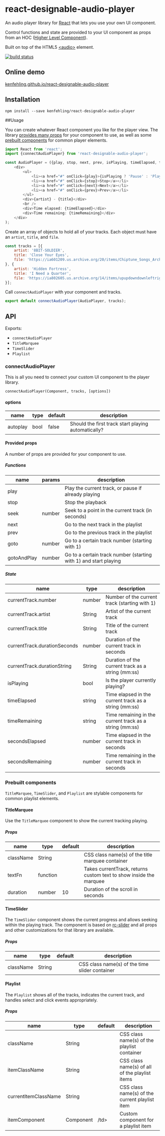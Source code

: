 react-designable-audio-player
==================

An audio player library for [React](https://facebook.github.io/react) that lets you use your own UI component.

Control functions and state are provided to your UI component as props from an HOC ([Higher Level Component](https://medium.com/@franleplant/react-higher-order-components-in-depth-cf9032ee6c3e#.d40k7bfb3)).

Built on top of the HTML5 [&lt;audio&gt;](https://developer.mozilla.org/en-US/docs/Web/HTML/Element/audio) element.

[![build status](https://travis-ci.org/kenfehling/react-designable-audio-player.svg?branch=master)](https://travis-ci.org/kenfehling/react-designable-audio-player)

## Online demo
[kenfehling.github.io/react-designable-audio-player](https://kenfehling.github.io/react-designable-audio-player/)

## Installation
```
npm install --save kenfehling/react-designable-audio-player
```

##Usage

You can create whatever React component you like for the player view.
The library [provides many props](#provided-props) for your component to use, as well as some [prebuilt components](#prebuilt-components) for common player elements.

```js
import React from 'react';
import {connectAudioPlayer} from 'react-designable-audio-player';

const AudioPlayer = ({play, stop, next, prev, isPlaying, timeElapsed, timeRemaining, currentTrack:{artist, title}}) => (
    <div>
        <ul>
            <li><a href="#" onClick={play}>{isPlaying ? 'Pause' : 'Play'}</a></li>
            <li><a href="#" onClick={stop}>Stop</a></li>
            <li><a href="#" onClick={next}>Next</a></li>
            <li><a href="#" onClick={prev}>Prev</a></li>
        </ul>
        <div>{artist} - {title}</div>
        <br />
        <div>Time elapsed: {timeElapsed}</div>
        <div>Time remaining: {timeRemaining}</div>
    </div>
);
```

Create an array of objects to hold all of your tracks. Each object must have an `artist`, `title`, and `file`.
```js
const tracks = [{
    artist: '8BIT-SOLDIER',
    title: 'Close Your Eyes',
    file: 'https://ia601209.us.archive.org/20/items/Chiptune_Songs_Archive/8BIT-SOLDIER/06%20Close%20Your%20Eyes.mp3'
}, {
    artist: 'Hidden Fortress',
    title: 'I Need a Quarter',
    file: 'https://ia802605.us.archive.org/14/items/upupdowndownleftrightleftrightbaslectremix/01INeedAQuartrer.mp3'
}];
```

Call `connectAudioPlayer` with your component and tracks.
```js
export default connectAudioPlayer(AudioPlayer, tracks);
```

## API
Exports:
- `connectAudioPlayer`
- `TitleMarquee`
- `TimeSlider`
- `Playlist`

### connectAudioPlayer
This is all you need to connect your custom UI component to the player library.

`connectAudioPlayer(Component, tracks, [options])`

#### options
<table class="table table-bordered table-striped">
    <thead>
    <tr>
        <th>name</th>
        <th>type</th>
        <th>default</th>
        <th>description</th>
    </tr>
    </thead>
    <tbody>
        <tr>
          <td>autoplay</td>
          <td>bool</td>
          <td>false</td>
          <td>Should the first track start playing automatically?</td>
        </tr>
    </tbody>
</table>

#### Provided props

A number of props are provided for your component to use.

##### Functions
<table class="table table-bordered table-striped">
    <thead>
    <tr>
        <th>name</th>
        <th>params</th>
        <th>description</th>
    </tr>
    </thead>
    <tbody>
        <tr>
          <td>play</td>
          <td></td>
          <td>Play the current track, or pause if already playing</td>
        </tr>
        <tr>
          <td>stop</td>
          <td></td>
          <td>Stop the playback</td>
        </tr>
        <tr>
          <td>seek</td>
          <td>number</td>
          <td>Seek to a point in the current track (in seconds)</td>
        </tr>
        <tr>
          <td>next</td>
          <td></td>
          <td>Go to the next track in the playlist</td>
        </tr>
        <tr>
          <td>prev</td>
          <td></td>
          <td>Go to the previous track in the playlist</td>
        </tr>
        <tr>
          <td>goto</td>
          <td>number</td>
          <td>Go to a certain track number (starting with 1)</td>
        </tr>
        <tr>
          <td>gotoAndPlay</td>
          <td>number</td>
          <td>Go to a certain track number (starting with 1) and start playing</td>
        </tr>
    </tbody>
</table>

##### State
<table class="table table-bordered table-striped">
    <thead>
    <tr>
        <th>name</th>
        <th>type</th>
        <th>description</th>
    </tr>
    </thead>
    <tbody>
        <tr>
          <td>currentTrack.number</td>
          <td>number</td>
          <td>Number of the current track (starting with 1)</td>
        </tr>
        <tr>
          <td>currentTrack.artist</td>
          <td>String</td>
          <td>Artist of the current track</td>
        </tr>
        <tr>
          <td>currentTrack.title</td>
          <td>String</td>
          <td>Title of the current track</td>
        </tr>
        <tr>
          <td>currentTrack.durationSeconds</td>
          <td>number</td>
          <td>Duration of the current track in seconds</td>
        </tr>
        <tr>
          <td>currentTrack.durationString</td>
          <td>String</td>
          <td>Duration of the current track as a string (mm:ss)</td>
        </tr>
        <tr>
          <td>isPlaying</td>
          <td>bool</td>
          <td>Is the player currently playing?</td>
        </tr>
        <tr>
          <td>timeElapsed</td>
          <td>string</td>
          <td>Time elapsed in the current track as a string (mm:ss)</td>
        </tr>
        <tr>
          <td>timeRemaining</td>
          <td>string</td>
          <td>Time remaining in the current track as a string (mm:ss)</td>
        </tr>
        <tr>
          <td>secondsElapsed</td>
          <td>number</td>
          <td>Time elapsed in the current track in seconds</td>
        </tr>
        <tr>
          <td>secondsRemaining</td>
          <td>number</td>
          <td>Time remaining in the current track in seconds</td>
        </tr>
    </tbody>
</table>

### Prebuilt components
`TitleMarquee`, `TimeSlider`, and `Playlist` are stylable components for common playlist elements.

#### TitleMarquee
Use the `TitleMarquee` component to show the current tracking playing.

##### Props
<table class="table table-bordered table-striped">
    <thead>
    <tr>
        <th>name</th>
        <th>type</th>
        <th>default</th>
        <th>description</th>
    </tr>
    </thead>
    <tbody>
        <tr>
          <td>className</td>
          <td>String</td>
          <td></td>
          <td>CSS class name(s) of the title marquee container</td>
        </tr>
        <tr>
          <td>textFn</td>
          <td>function</td>
          <td></td>
          <td>Takes currentTrack, returns custom text to show inside the marquee</td>
        </tr>
        <tr>
          <td>duration</td>
          <td>number</td>
          <td>10</td>
          <td>Duration of the scroll in seconds</td>
        </tr>
    </tbody>
</table>

#### TimeSlider
The `TimeSlider` component shows the current progress and allows seeking within the playing track.
The component is based on [rc-slider](https://github.com/react-component/slider#rc-slider) and all props and other customizations for that library are available.

##### Props
<table class="table table-bordered table-striped">
    <thead>
        <tr>
            <th>name</th>
            <th>type</th>
            <th>default</th>
            <th>description</th>
        </tr>
    </thead>
    <tbody>
        <tr>
          <td>className</td>
          <td>String</td>
          <td></td>
          <td>CSS class name(s) of the time slider container</td>
        </tr>
    </tbody>
</table>

#### Playlist
The `Playlist` shows all of the tracks, indicates the current track, and handles select and click events appropriately.

##### Props
<table class="table table-bordered table-striped">
    <thead>
    <tr>
        <th>name</th>
        <th>type</th>
        <th>default</th>
        <th>description</th>
    </tr>
    </thead>
    <tbody>
        <tr>
          <td>className</td>
          <td>String</td>
          <td></td>
          <td>CSS class name(s) of the playlist container</td>
        </tr>
        <tr>
          <td>itemClassName</td>
          <td>String</td>
          <td></td>
          <td>CSS class name(s) of all of the playlist items</td>
        </tr>
        <tr>
          <td>currentItemClassName</td>
          <td>String</td>
          <td></td>
          <td>CSS class name(s) of the current playlist item</td>
        </tr>
        <tr>
          <td>itemComponent</td>
          <td>Component</td>
          <td>/td>
          <td>Custom component for a playlist item</td>
        </tr>
    </tbody>
</table>